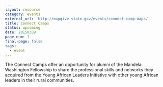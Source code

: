 ```yaml
---
layout: resource
category: events
external_url: 'http://mapgive.state.gov/events/connect-camp-maps/'
title: Connect Camps
status: upcoming
date: 20150309
page-num: 1
final-page: false
tags:
  - event
---
```


The Connect Camps offer an opportunity for alumni of the Mandela Washington Fellowship to share the professional skills and networks they acquired from the <a href="https://youngafricanleaders.state.gov/washington-fellowship/" target="_blank">Young African Leaders Initiative</a> with other young African leaders in their rural communities.
